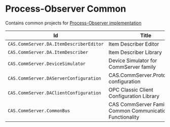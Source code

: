 
# Process-Observer Common

Contains common projects for [Process-Observer implementation](https://github.com/mpostol/ProcessObserver)

Id | Title
---|-
`CAS.CommServer.DA.ItemDescriberEditor` | Item Describer Editor
`CAS.CommServer.DA.ItemDescriber` | Item Describer Library
`CAS.CommServer.DeviceSimulator` | Device Simulator for CommServer family
`CAS.CommServer.DAServerConfiguration` | CAS.CommServer.ProtocolHub configuration
`CAS.CommServer.DAClientConfiguration` | OPC Classic Client Configuration Library
`CAS.CommServer.CommonBus` | CAS CommServer Family Common Communication Functionality

<?--

## Getting Started

These instructions will get you a copy of the project up and running on your local machine for development and testing purposes. See deployment for notes on how to deploy the project on a live system.

### Prerequisites

What things you need to install the software and how to install them

``` TXT
Give examples
```

### Installing

A step by step series of examples that tell you how to get a development env running

Say what the step will be

``` TXT
Give the example
```

And repeat

``` TXT
until finished
```

End with an example of getting some data out of the system or using it for a little demo

## Running the tests

Explain how to run the automated tests for this system

### Break down into end to end tests

Explain what these tests test and why

```TXT
Give an example
```

### And coding style tests

Explain what these tests test and why

```TXT
Give an example
```

## Deployment

Add additional notes about how to deploy this on a live system

## Contributing

Please read CONTRIBUTING.md for details on our code of conduct, and the process for submitting pull requests to us.

## Versioning

We use [Semantic Versioning 2.0.0](http://semver.org/) for versioning. For the versions available, see the \[releases\] page of the project. 

## Authors

* [Mariusz Postol](https://github.com/mpostol) - main contributor of this project.

See also the list of contributors who participated in this project.

## License

This project is licensed under the MIT License - see the \[LICENSE.md\] file for details

## Acknowledgments

* Hat tip to anyone whose code was used
* Inspiration
* etc

## Related work

Points out any external resources related to this contribution.

## How-to guides

## Walk through

## See Also

List of links that are relevant for this

-->
